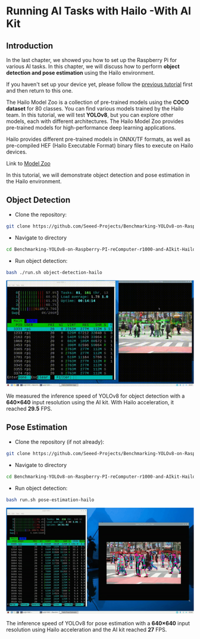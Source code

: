 # Running AI Tasks with Hailo -With AI Kit 

## Introduction 

In the last chapter, we showed you how to set up the Raspberry Pi for various AI tasks. In this chapter, we will discuss how to perform **object detection and pose estimation** using the Hailo environment.

If you haven't set up your device yet, please follow the [previous tutorial](https://seeed-projects.github.io/Tutorial-of-AI-Kit-with-Raspberry-Pi-From-Zero-to-Hero/docs/Chapter_2-Configuring_the_RaspberryPi_Environment/Introduction_to_Hailo_in_Raspberry_Pi_Environment) first and then return to this one.

The Hailo Model Zoo is a collection of pre-trained models using the **COCO dataset** for 80 classes. You can find various models trained by the Hailo team. In this tutorial, we will test **YOLOv8**, but you can explore other models, each with different architectures. The Hailo Model Zoo provides pre-trained models for high-performance deep learning applications.

Hailo provides different pre-trained models in ONNX/TF formats, as well as pre-compiled HEF (Hailo Executable Format) binary files to execute on Hailo devices.

Link to [Model Zoo](https://github.com/hailo-ai/hailo_model_zoo) 

In this tutorial, we will demonstrate object detection and pose estimation in the Hailo environment.

## Object Detection



- Clone the repository:

```bash
git clone https://github.com/Seeed-Projects/Benchmarking-YOLOv8-on-Raspberry-PI-reComputer-r1000-and-AIkit-Hailo-8L.git
```
- Navigate to directory 

```bash
cd Benchmarking-YOLOv8-on-Raspberry-PI-reComputer-r1000-and-AIkit-Hailo-8L
```

- Run object detection:

```bash
bash ./run.sh object-detection-hailo
```
![object detection](../../pictures/Chapter3/object_detection_with_AIkit.gif)

We measured the inference speed of YOLOv8 for object detection with a **640×640** input resolution using the AI kit. With Hailo acceleration, it reached **29.5** FPS.

## Pose Estimation

- Clone the repository (if not already):

```bash
git clone https://github.com/Seeed-Projects/Benchmarking-YOLOv8-on-Raspberry-PI-reComputer-r1000-and-AIkit-Hailo-8L.git
```

- Navigate to directory 

```bash
cd Benchmarking-YOLOv8-on-Raspberry-PI-reComputer-r1000-and-AIkit-Hailo-8L
```

- Run object detection:

```bash
bash run.sh pose-estimation-hailo
```
![pose estimation](../../pictures/Chapter3/YOLOv8-pose-estimation-with-AIkit.gif)

The inference speed of YOLOv8 for pose estimation with a **640×640** input resolution using Hailo acceleration and the AI kit reached **27** FPS.



